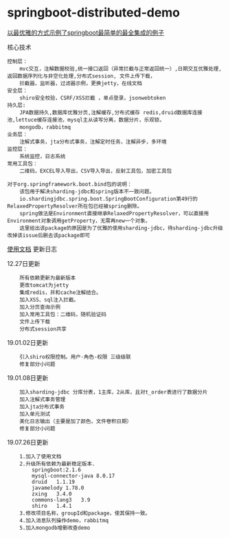 # springboot-distributed-demo
[以最优雅的方式示例了springboot最简单的最全集成的例子](https://github.com/sjlian/springboot-distributed-demo)

核心技术

    控制层：
        mvc交互，注解数据校验,统一接口返回（异常拦截与正常返回统一）,日期交互优雅处理,返回数据序列化与非空化处理,分布式session, 文件上传下载，
        拦截器，监听器，过滤器示例，更换jetty，在线文档
    安全层：
        shiro安全校验，CSRF/XSS拦截 ，单点登录，jsonwebtoken
    持久层:
        JPA数据持久,数据库优雅分页,注解缓存,分布式缓存 redis,druid数据库连接池,lettuce缓存连接池，mysql主从读写分离，数据分片，乐观锁，
        mongodb，rabbitmq
    业务层：
        注解式事务，jta分布式事务，注解定时任务，注解异步，多环境
    监控层：
        系统监控，日志系统
    常用工具包：
        二维码，EXCEL导入导出，CSV导入导出，反射工具包，加密工具包
        
    对于org.springframework.boot.bind包的说明：
        该包用于解决sharding-jdbc和spring版本不一致问题。
        io.shardingjdbc.spring.boot.SpringBootConfiguration第49行的RelaxedPropertyResolver所在包已经被spring删除。
        spring做法是Environment直接继承RelaxedPropertyResolver，可以直接用Environment对象调用getProperty，无需再new一个对象。
        这里给出该package的原因是为了优雅的使用sharding-jdbc，待sharding-jdbc升级改掉该issue后删去该package即可

[使用文档](https://github.com/sjlian/springboot-distributed-demo/blob/master/script/doc.md)
更新日志

12.27日更新

        所有依赖更新为最新版本
        更改tomcat为jetty
        集成redis，并和cache注解结合。
        加入XSS、sql注入拦截。
        加入分页查询示例
        加入常用工具包：二维码，随机验证码
        文件上传下载
        分布式session共享
        
19.01.02日更新
    
        引入shiro权限控制。用户-角色-权限 三级级联
        修复部分小问题
        
19.01.08日更新
    
        加入sharding-jdbc 分库分表，1主库，2从库，且对t_order表进行了数据分片
        加入注解式事务管理
        加入jta分布式事务
        加入单元测试
        美化日志输出（主要是加了颜色，文件卷积日期）
        修复部分小问题


19.07.26日更新


        1.加入了使用文档
        2.升级所有依赖为最新稳定版本.
            springboot:2.1.6
            mysql-connector-java 8.0.17
            druid   1.1.19
            javamelody 1.78.0
            zxing   3.4.0
            commons-lang3   3.9
            shiro   1.4.1
        3.修改项目名称，groupId和package，使其保持一致。
        4.加入消息队列操作demo，rabbitmq
        5.加入mongodb增删改查demo
